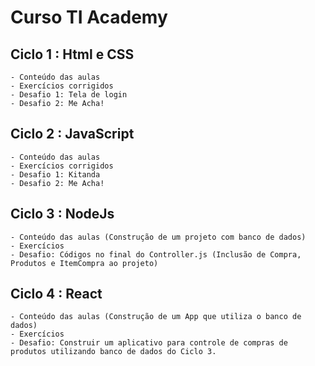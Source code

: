 # Curso TI Academy

## Ciclo 1 : Html e CSS
    - Conteúdo das aulas
    - Exercícios corrigidos
    - Desafio 1: Tela de login
    - Desafio 2: Me Acha!
    
## Ciclo 2 : JavaScript
    - Conteúdo das aulas
    - Exercícios corrigidos
    - Desafio 1: Kitanda
    - Desafio 2: Me Acha!

## Ciclo 3 : NodeJs
    - Conteúdo das aulas (Construção de um projeto com banco de dados)
    - Exercícios
    - Desafio: Códigos no final do Controller.js (Inclusão de Compra, Produtos e ItemCompra ao projeto)
    
## Ciclo 4 : React
    - Conteúdo das aulas (Construção de um App que utiliza o banco de dados)
    - Exercícios
    - Desafio: Construir um aplicativo para controle de compras de produtos utilizando banco de dados do Ciclo 3.
